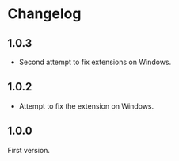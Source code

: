 # Changelog

## 1.0.3

- Second attempt to fix extensions on Windows.

## 1.0.2

- Attempt to fix the extension on Windows.

## 1.0.0

First version.

